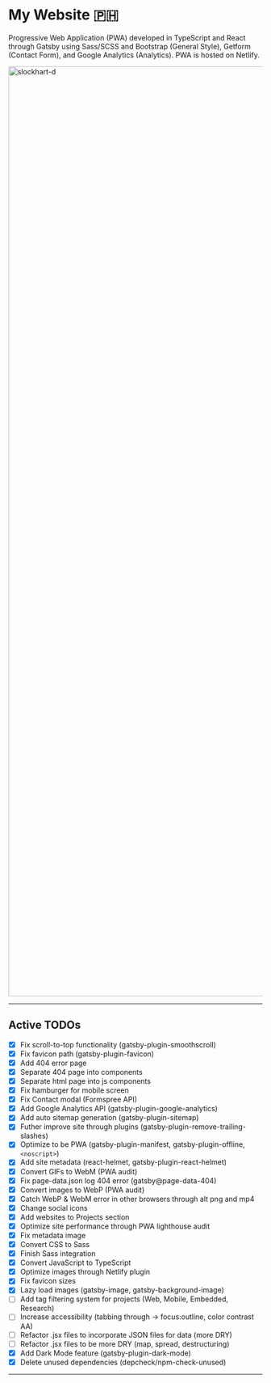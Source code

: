 # My Website :philippines:

Progressive Web Application (PWA) developed in TypeScript and React through Gatsby using Sass/SCSS and Bootstrap (General Style), Getform (Contact Form), and Google Analytics (Analytics). PWA is hosted on Netlify.

<img width="1840" alt="slockhart-d" src="https://github.com/user-attachments/assets/4b828e60-0f0a-45f2-bc38-38178d1a3f09" />

---

## Active TODOs

- [x] Fix scroll-to-top functionality (gatsby-plugin-smoothscroll)
- [x] Fix favicon path (gatsby-plugin-favicon)
- [x] Add 404 error page
- [x] Separate 404 page into components
- [x] Separate html page into js components
- [x] Fix hamburger for mobile screen
- [x] Fix Contact modal (Formspree API)
- [x] Add Google Analytics API (gatsby-plugin-google-analytics)
- [x] Add auto sitemap generation (gatsby-plugin-sitemap)
- [x] Futher improve site through plugins (gatsby-plugin-remove-trailing-slashes)
- [x] Optimize to be PWA (gatsby-plugin-manifest, gatsby-plugin-offline, `<noscript>`)
- [x] Add site metadata (react-helmet, gatsby-plugin-react-helmet)
- [x] Convert GIFs to WebM (PWA audit)
- [x] Fix page-data.json log 404 error (gatsby@page-data-404)
- [x] Convert images to WebP (PWA audit)
- [x] Catch WebP & WebM error in other browsers through alt png and mp4
- [x] Change social icons
- [x] Add websites to Projects section
- [x] Optimize site performance through PWA lighthouse audit
- [x] Fix metadata image
- [x] Convert CSS to Sass
- [x] Finish Sass integration
- [x] Convert JavaScript to TypeScript
- [x] Optimize images through Netlify plugin
- [x] Fix favicon sizes
- [x] Lazy load images (gatsby-image, gatsby-background-image)
- [ ] Add tag filtering system for projects (Web, Mobile, Embedded, Research)
- [ ] Increase accessibility (tabbing through -> focus:outline, color contrast AA)
- [ ] Refactor .jsx files to incorporate JSON files for data (more DRY)
- [ ] Refactor .jsx files to be more DRY (map, spread, destructuring)
- [x] Add Dark Mode feature (gatsby-plugin-dark-mode)
- [x] Delete unused dependencies (depcheck/npm-check-unused)

---
